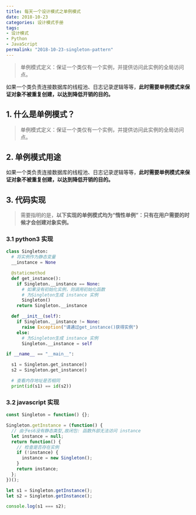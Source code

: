 ```yaml
---
title: 每天一个设计模式之单例模式
date: 2018-10-23
categories: 设计模式手册
tags:
- 设计模式
- Python
- JavaScript
permalink: "2018-10-23-singleton-pattern"
---
```


> 单例模式定义：保证一个类仅有一个实例，并提供访问此实例的全局访问点。

如果一个类负责连接数据库的线程池、日志记录逻辑等等，**此时需要单例模式来保证对象不被重复创建，以达到降低开销的目的。**

<!-- more -->

## 1. 什么是单例模式？

> 单例模式定义：保证一个类仅有一个实例，并提供访问此实例的全局访问点。

## 2. 单例模式用途

如果一个类负责连接数据库的线程池、日志记录逻辑等等，**此时需要单例模式来保证对象不被重复创建，以达到降低开销的目的。**

## 3. 代码实现

> 需要指明的是，**以下实现的单例模式均为“惰性单例”：只有在用户需要的时候才会创建对象实例。**

### 3.1 python3 实现

```python
class Singleton:
  # 将实例作为静态变量
  __instance = None

  @staticmethod
  def get_instance():
    if Singleton.__instance == None:
      # 如果没有初始化实例，则调用初始化函数
      # 为Singleton生成 instance 实例
      Singleton()
    return Singleton.__instance

  def __init__(self):
    if Singleton.__instance != None:
      raise Exception("请通过get_instance()获得实例")
    else:
      # 为Singleton生成 instance 实例
      Singleton.__instance = self

if __name__ == "__main__":

  s1 = Singleton.get_instance()
  s2 = Singleton.get_instance()

  # 查看内存地址是否相同
  print(id(s1) == id(s2))
```

### 3.2 javascript 实现

```javascript
const Singleton = function() {};

Singleton.getInstance = (function() {
  // 由于es6没有静态类型,故闭包: 函数外部无法访问 instance
  let instance = null;
  return function() {
    // 检查是否存在实例
    if (!instance) {
      instance = new Singleton();
    }
    return instance;
  };
})();

let s1 = Singleton.getInstance();
let s2 = Singleton.getInstance();

console.log(s1 === s2);
```
